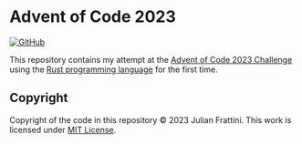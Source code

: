# Advent of Code 2023

[![GitHub](https://img.shields.io/github/license/JulianFrattini/aoc-23)](./LICENSE)

This repository contains my attempt at the [Advent of Code 2023 Challenge](https://adventofcode.com/) using the [Rust programming language](https://www.rust-lang.org/) for the first time.

## Copyright

Copyright of the code in this repository © 2023 Julian Frattini. This work is licensed under [MIT License](./LICENSE).

